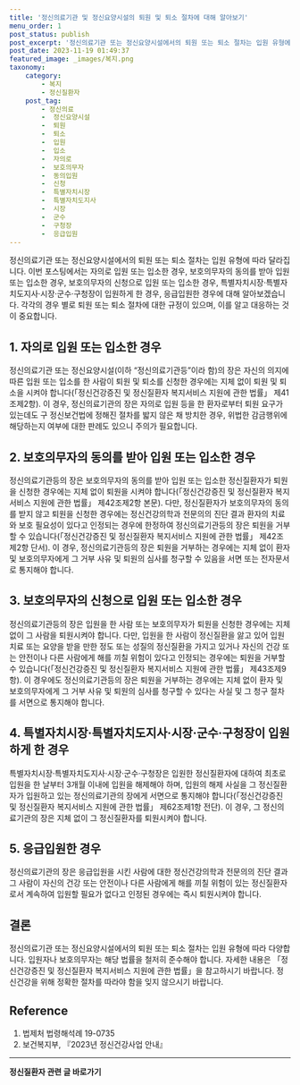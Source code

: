 ```yaml
---
title: '정신의료기관 및 정신요양시설의 퇴원 및 퇴소 절차에 대해 알아보기'
menu_order: 1
post_status: publish
post_excerpt: '정신의료기관 또는 정신요양시설에서의 퇴원 또는 퇴소 절차는 입원 유형에 따라 달라집니다. 이번 포스팅에서는 자의로 입원 또는 입소한 경우, 보호의무자의 동의를 받아 입원 또는 입소한 경우, 보호의무자의 신청으로 입원 또는 입소한 경우, 특별자치시장 특별자치도지사 시장 군수 구청장이 입원하게 한 경우, 응급입원한 경우에 대해 알아보겠습니다. 각각의 경우 별로 퇴원 또는 퇴소 절차에 대한 규정이 있으며, 이를 알고 대응하는 것이 중요합니다.'
post_date: 2023-11-19 01:49:37
featured_image: _images/복지.png
taxonomy:
    category:
        - 복지
        - 정신질환자
    post_tag:
        - 정신의료
        -  정신요양시설
        -  퇴원
        -  퇴소
        -  입원
        -  입소
        -  자의로
        -  보호의무자
        -  동의입원
        -  신청
        -  특별자치시장
        -  특별자치도지사
        -  시장
        -  군수
        -  구청장
        -  응급입원
---
```



정신의료기관 또는 정신요양시설에서의 퇴원 또는 퇴소 절차는 입원 유형에 따라 달라집니다. 이번 포스팅에서는 자의로 입원 또는 입소한 경우, 보호의무자의 동의를 받아 입원 또는 입소한 경우, 보호의무자의 신청으로 입원 또는 입소한 경우, 특별자치시장·특별자치도지사·시장·군수·구청장이 입원하게 한 경우, 응급입원한 경우에 대해 알아보겠습니다. 각각의 경우 별로 퇴원 또는 퇴소 절차에 대한 규정이 있으며, 이를 알고 대응하는 것이 중요합니다.

## 1. 자의로 입원 또는 입소한 경우
정신의료기관 또는 정신요양시설(이하 “정신의료기관등”이라 함)의 장은 자신의 의지에 따른 입원 또는 입소를 한 사람이 퇴원 및 퇴소를 신청한 경우에는 지체 없이 퇴원 및 퇴소을 시켜야 합니다(「정신건강증진 및 정신질환자 복지서비스 지원에 관한 법률」 제41조제2항). 이 경우, 정신의료기관의 장은 자의로 입원 등을 한 환자로부터 퇴원 요구가 있는데도 구 정신보건법에 정해진 절차를 밟지 않은 채 방치한 경우, 위법한 감금행위에 해당하는지 여부에 대한 판례도 있으니 주의가 필요합니다.

## 2. 보호의무자의 동의를 받아 입원 또는 입소한 경우
정신의료기관등의 장은 보호의무자의 동의를 받아 입원 또는 입소한 정신질환자가 퇴원을 신청한 경우에는 지체 없이 퇴원을 시켜야 합니다(「정신건강증진 및 정신질환자 복지서비스 지원에 관한 법률」 제42조제2항 본문). 다만, 정신질환자가 보호의무자의 동의를 받지 않고 퇴원을 신청한 경우에는 정신건강의학과 전문의의 진단 결과 환자의 치료와 보호 필요성이 있다고 인정되는 경우에 한정하여 정신의료기관등의 장은 퇴원을 거부할 수 있습니다(「정신건강증진 및 정신질환자 복지서비스 지원에 관한 법률」 제42조제2항 단서). 이 경우, 정신의료기관등의 장은 퇴원을 거부하는 경우에는 지체 없이 환자 및 보호의무자에게 그 거부 사유 및 퇴원의 심사를 청구할 수 있음을 서면 또는 전자문서로 통지해야 합니다.

## 3. 보호의무자의 신청으로 입원 또는 입소한 경우
정신의료기관등의 장은 입원을 한 사람 또는 보호의무자가 퇴원을 신청한 경우에는 지체 없이 그 사람을 퇴원시켜야 합니다. 다만, 입원을 한 사람이 정신질환을 앓고 있어 입원치료 또는 요양을 받을 만한 정도 또는 성질의 정신질환을 가지고 있거나 자신의 건강 또는 안전이나 다른 사람에게 해를 끼칠 위험이 있다고 인정되는 경우에는 퇴원을 거부할 수 있습니다(「정신건강증진 및 정신질환자 복지서비스 지원에 관한 법률」 제43조제9항). 이 경우에도 정신의료기관등의 장은 퇴원을 거부하는 경우에는 지체 없이 환자 및 보호의무자에게 그 거부 사유 및 퇴원의 심사를 청구할 수 있다는 사실 및 그 청구 절차를 서면으로 통지해야 합니다.

## 4. 특별자치시장·특별자치도지사·시장·군수·구청장이 입원하게 한 경우
특별자치시장·특별자치도지사·시장·군수·구청장은 입원한 정신질환자에 대하여 최초로 입원을 한 날부터 3개월 이내에 입원을 해제해야 하며, 입원의 해제 사실을 그 정신질환자가 입원하고 있는 정신의료기관의 장에게 서면으로 통지해야 합니다(「정신건강증진 및 정신질환자 복지서비스 지원에 관한 법률」 제62조제1항 전단). 이 경우, 그 정신의료기관의 장은 지체 없이 그 정신질환자를 퇴원시켜야 합니다.

## 5. 응급입원한 경우
정신의료기관의 장은 응급입원을 시킨 사람에 대한 정신건강의학과 전문의의 진단 결과 그 사람이 자신의 건강 또는 안전이나 다른 사람에게 해를 끼칠 위험이 있는 정신질환자로서 계속하여 입원할 필요가 없다고 인정된 경우에는 즉시 퇴원시켜야 합니다.

## 결론

정신의료기관 또는 정신요양시설에서의 퇴원 또는 퇴소 절차는 입원 유형에 따라 다양합니다. 입원자나 보호의무자는 해당 법률을 철저히 준수해야 합니다. 자세한 내용은 「정신건강증진 및 정신질환자 복지서비스 지원에 관한 법률」을 참고하시기 바랍니다. 정신건강을 위해 정확한 절차를 따라야 함을 잊지 않으시기 바랍니다.

## Reference
1. 법제처 법령해석례 19-0735
2. 보건복지부, 『2023년 정신건강사업 안내』
<!-- wp:separator -->
<hr class="wp-block-separator has-alpha-channel-opacity"/>
<!-- /wp:separator -->

<!-- wp:group {"backgroundColor":"base","layout":{"type":"constrained"}} -->
<div class="wp-block-group has-base-background-color has-background"><!-- wp:paragraph {"align":"center","fontSize":"medium"} -->
<p class="has-text-align-center has-large-font-size"><strong>정신질환자 관련 글 바로가기</strong></p>
<!-- /wp:paragraph -->


<!-- wp:latest-posts
{"categories":[{"id":25985,"count":19,"description":"","link":"https://uknowlaw.com/category/%ec%a0%95%ec%8b%a0%ec%a7%88%ed%99%98%ec%9e%90/","name":"정신질환자","slug":"정신질환자","taxonomy":"category","parent":0,"meta":[],"_links":{"self":[{"href":"https://uknowlaw.com/wp-json/wp/v2/categories/25985"}],"collection":[{"href":"https://uknowlaw.com/wp-json/wp/v2/categories"}],"about":[{"href":"https://uknowlaw.com/wp-json/wp/v2/taxonomies/category"}],"wp:post_type":[{"href":"https://uknowlaw.com/wp-json/wp/v2/posts?categories=25985"}],"curies":[{"name":"wp","href":"https://api.w.org/{rel}","templated":true}]}}],"postsToShow":100,"excerptLength":28,"postLayout":"grid","columns":2,"featuredImageAlign":"left","featuredImageSizeSlug":"large","fontSize":"small"} /--></div>
<!-- /wp:group -->
